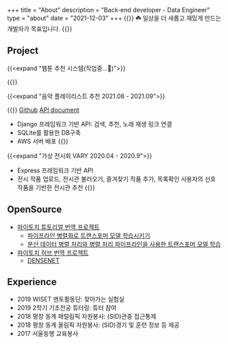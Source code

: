 +++
title = "About"
description = "Back-end developer - Data Engineer"
type = "about"
date = "2021-12-03"
+++
{{<boxmd>}}
☘️ 일상을 더 새롭고 재밌게 만드는 개발자가 목표입니다.
{{</boxmd>}}
## Project
{{<expand "웹툰 추천 시스템(작업중...🏃)">}}

{{</expand>}}

{{<expand "음악 플레이리스트 추천 2021.08 - 2021.09">}}

{{<youtube sGCLOrO0-Qk>}}
[Github](https://github.com/AidevB6/FinalProject)
[API document](https://documenter.getpostman.com/view/12162895/U16hs6Rc#563589e4-07fd-487a-b216-9b0af4094b80)
- Django 프레임워크 기반 API: 검색, 추천, 노래 재생 링크 연결 
- SQLite를 활용한 DB구축
- AWS 서버 배포
{{</expand>}}

{{<expand "가상 전시회 VARY 2020.04 - 2020.9">}}
- Express 프레임워크 기반 API
- 전시 작품 업로드, 전시관 불러오기, 즐겨찾기 작품 추가, 목록확인
  사용자의 선호 작품을 기반한 전시관 추천
{{</expand>}}

## OpenSource
- [파이토치 튜토리얼 번역 프로젝트](https://github.com/PyTorchKorea/tutorials-kr)  
  - [파이프라인 병렬화로 트랜스포머 모델 학습시키기](https://tutorials.pytorch.kr/intermediate/pipeline_tutorial.html)
  - [분산 데이터 병렬 처리와 병렬 처리 파이프라인을 사용한 트랜스포머 모델 학습](https://tutorials.pytorch.kr/advanced/ddp_pipeline.html)
- [파이토치 허브 번역 프로젝트](https://github.com/PyTorchKorea/hub-kr)
  - [DENSENET](https://pytorch.kr/hub/pytorch_vision_densenet/)

## Experience
- 2019 WISET 멘토활동단: 찾아가는 실험실
- 2019 2학기 기초전공 튜터링: 튜터 참여
- 2018 평창 동계 패럴림픽 자원봉사: (SID)관중 접근통제
- 2018 평창 동계 올림픽 자원봉사: (SID)경기 및 훈련 정보 등 제공
- 2017 서울동행 교육봉사
